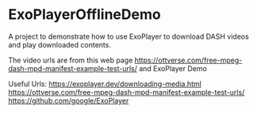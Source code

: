 # ExoPlayerOfflineDemo
 A project to demonstrate how to use ExoPlayer to download DASH videos and play downloaded contents.

The video urls are from this web page https://ottverse.com/free-mpeg-dash-mpd-manifest-example-test-urls/ and ExoPlayer Demo

Useful Urls:
https://exoplayer.dev/downloading-media.html
https://ottverse.com/free-mpeg-dash-mpd-manifest-example-test-urls/
https://github.com/google/ExoPlayer